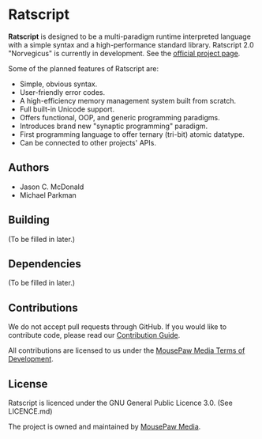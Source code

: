 Ratscript
=====================

**Ratscript** is designed to be a multi-paradigm runtime
interpreted language with a simple syntax and a high-performance
standard library. Ratscript 2.0 "Norvegicus" is currently in
development. See the [official project page][1].

Some of the planned features of Ratscript are:

 - Simple, obvious syntax.
 - User-friendly error codes.
 - A high-efficiency memory management system built from scratch.
 - Full built-in Unicode support.
 - Offers functional, OOP, and generic programming paradigms.
 - Introduces brand new "synaptic programming" paradigm.
 - First programming language to offer ternary (tri-bit) atomic datatype.
 - Can be connected to other projects' APIs.

Authors
-------------
 - Jason C. McDonald
 - Michael Parkman

Building
-------------
(To be filled in later.)

Dependencies
-------------
(To be filled in later.)

Contributions
-------------
We do not accept pull requests through GitHub.
If you would like to contribute code, please read our
[Contribution Guide][2].

All contributions are licensed to us under the
[MousePaw Media Terms of Development][3].

License
-------------
Ratscript is licenced under the GNU General Public Licence 3.0. (See LICENCE.md)

The project is owned and maintained by [MousePaw Media][2].

[1]: https://www.mousepawmedia.com/ratscript
[2]: https://www.mousepawmedia.com/
[3]: https://www.mousepawmedia.com/developers/contributing
[4]: https://www.mousepawmedia.com/termsofdevelopment
